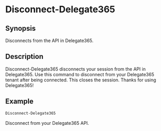 # Disconnect-Delegate365

## Synopsis
Disconnects from the API in Delegate365.

## Description
Disconnect-Delegate365 disconnects your session from the API in Delegate365.
Use this command to disconnect from your Delegate365 tenant after being connected. This closes the session.
Thanks for using Delegate365!

## Example
```powershell
Disconnect-Delegate365
```
Disconnect from your Delegate365 API.
